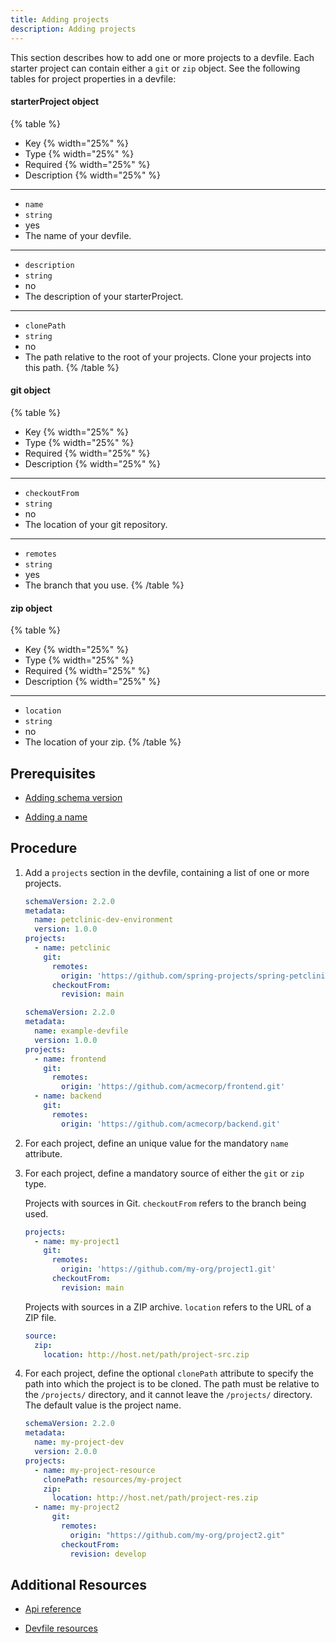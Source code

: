 ```yaml
---
title: Adding projects
description: Adding projects
---
```


This section describes how to add one or more projects to a devfile.
Each starter project can contain either a `git` or `zip` object. See the
following tables for project properties in a devfile:

#### starterProject object

{% table %}
- Key {% width="25%" %}
- Type {% width="25%" %}
- Required {% width="25%" %}
- Description {% width="25%" %}
---
- `name`
- `string`
- yes
- The name of your devfile.
---
- `description`
- `string`
- no
- The description of your starterProject.
---
- `clonePath`
- `string`
- no
- The path relative to the root of your projects. Clone your projects into this path.
{% /table %}

#### git object

{% table %}
- Key {% width="25%" %}
- Type {% width="25%" %}
- Required {% width="25%" %}
- Description {% width="25%" %}
---
- `checkoutFrom`
- `string`
- no
- The location of your git repository.
---
- `remotes`
- `string`
- yes
- The branch that you use.
{% /table %}

#### zip object

{% table %}
- Key {% width="25%" %}
- Type {% width="25%" %}
- Required {% width="25%" %}
- Description {% width="25%" %}
---
- `location`
- `string`
- no
- The location of your zip.
{% /table %}

## Prerequisites

- [Adding schema version](./versions)

- [Adding a name](./metadata)

## Procedure

1. Add a `projects` section in the devfile, containing a list of one or
    more projects.

    ```yaml {% title="A minimal devfile with one single project" filename="devfile.yaml" %}
    schemaVersion: 2.2.0
    metadata:
      name: petclinic-dev-environment
      version: 1.0.0
    projects:
      - name: petclinic
        git:
          remotes:
            origin: 'https://github.com/spring-projects/spring-petclinic.git'
          checkoutFrom:
            revision: main
    ```

    ```yaml {% title="A devfile with multiple projects" filename="devfile.yaml" %}
    schemaVersion: 2.2.0
    metadata:
      name: example-devfile
      version: 1.0.0
    projects:
      - name: frontend
        git:
          remotes:
            origin: 'https://github.com/acmecorp/frontend.git'
      - name: backend
        git:
          remotes:
            origin: 'https://github.com/acmecorp/backend.git'
    ```

2. For each project, define an unique value for the mandatory `name`
    attribute.

3. For each project, define a mandatory source of either the `git` or
    `zip` type.

    Projects with sources in Git. `checkoutFrom` refers to the branch
    being used.

    ```yaml {% title="Project-source type: git" filename="devfile.yaml" %}
    projects:
      - name: my-project1
        git:
          remotes:
            origin: 'https://github.com/my-org/project1.git'
          checkoutFrom:
            revision: main
    ```

    Projects with sources in a ZIP archive. `location` refers to the URL
    of a ZIP file.

    ```yaml {% title="Project-source type: zip" filename="devfile.yaml" %}
    source:
      zip:
        location: http://host.net/path/project-src.zip
    ```

4. For each project, define the optional `clonePath` attribute to
    specify the path into which the project is to be cloned. The path
    must be relative to the `/projects/` directory, and it cannot leave
    the `/projects/` directory. The default value is the project name.

    ```yaml {% title="Defining the clonePath attribute" filename="devfile.yaml" %}
    schemaVersion: 2.2.0
    metadata:
      name: my-project-dev
      version: 2.0.0
    projects:
      - name: my-project-resource
        clonePath: resources/my-project
        zip:
          location: http://host.net/path/project-res.zip
      - name: my-project2
          git:
            remotes:
              origin: "https://github.com/my-org/project2.git"
            checkoutFrom:
              revision: develop
    ```

## Additional Resources

- [Api reference](./devfile-schema)

- [Devfile resources](./resources)
